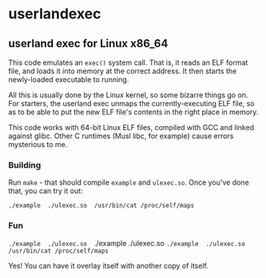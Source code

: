 # userlandexec
## userland exec for Linux x86_64

This code emulates an `exec()` system call. That is, it reads an ELF format file,
and loads it into memory at the correct address. It then starts the newly-loaded
executable to running.

All this is usually done by the Linux kernel, so some bizarre things go on.
For starters, the userland exec unmaps the currently-executing ELF file,
so as to be able to put the new ELF file's contents in the right place
in memory.

This code works with 64-bit Linux ELF files, compiled with GCC and linked against glibc.
Other C runtimes (Musl libc, for example) cause errors mysterious to me.

### Building

Run `make` - that should compile `example` and `ulexec.so`. Once you've
done that, you can try it out: 

`./example  ./ulexec.so  /usr/bin/cat /proc/self/maps`

### Fun

`./example  ./ulexec.so  `./example  ./ulexec.so  `./example  ./ulexec.so  /usr/bin/cat /proc/self/maps`

Yes! You can have it overlay itself with another copy of itself.

